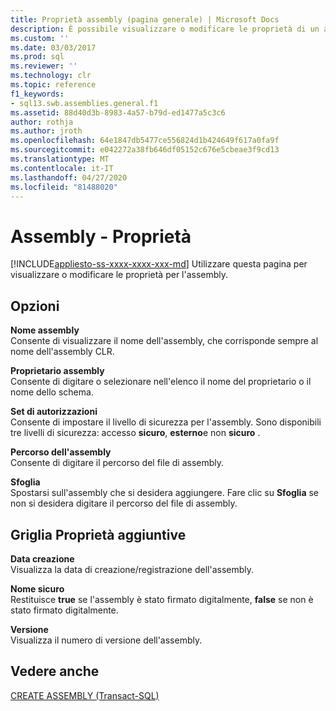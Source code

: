 ```yaml
---
title: Proprietà assembly (pagina generale) | Microsoft Docs
description: È possibile visualizzare o modificare le proprietà di un assembly ospitato in SQL Server. Sono inclusi il nome e il proprietario dell'assembly, il set di autorizzazioni e altre proprietà.
ms.custom: ''
ms.date: 03/03/2017
ms.prod: sql
ms.reviewer: ''
ms.technology: clr
ms.topic: reference
f1_keywords:
- sql13.swb.assemblies.general.f1
ms.assetid: 88d40d3b-8983-4a57-b79d-ed1477a5c3c6
author: rothja
ms.author: jroth
ms.openlocfilehash: 64e1847db5477ce556824d1b424649f617a0fa9f
ms.sourcegitcommit: e042272a38fb646df05152c676e5cbeae3f9cd13
ms.translationtype: MT
ms.contentlocale: it-IT
ms.lasthandoff: 04/27/2020
ms.locfileid: "81488020"
---
```

# <a name="assemblies---properties"></a>Assembly - Proprietà
[!INCLUDE[appliesto-ss-xxxx-xxxx-xxx-md](../../includes/appliesto-ss-xxxx-xxxx-xxx-md.md)]
  Utilizzare questa pagina per visualizzare o modificare le proprietà per l'assembly.  
  
## <a name="options"></a>Opzioni  
 **Nome assembly**  
 Consente di visualizzare il nome dell'assembly, che corrisponde sempre al nome dell'assembly CLR.  
  
 **Proprietario assembly**  
 Consente di digitare o selezionare nell'elenco il nome del proprietario o il nome dello schema.  
  
 **Set di autorizzazioni**  
 Consente di impostare il livello di sicurezza per l'assembly. Sono disponibili tre livelli di sicurezza: accesso **sicuro**, **esterno**e non **sicuro** .  
  
 **Percorso dell'assembly**  
 Consente di digitare il percorso del file di assembly.  
  
 **Sfoglia**  
 Spostarsi sull'assembly che si desidera aggiungere. Fare clic su **Sfoglia** se non si desidera digitare il percorso del file di assembly.  
  
## <a name="additional-properties-grid"></a>Griglia Proprietà aggiuntive  
 **Data creazione**  
 Visualizza la data di creazione/registrazione dell'assembly.  
  
 **Nome sicuro**  
 Restituisce **true** se l'assembly è stato firmato digitalmente, **false** se non è stato firmato digitalmente.  
  
 **Versione**  
 Visualizza il numero di versione dell'assembly.  
  
## <a name="see-also"></a>Vedere anche  
 [CREATE ASSEMBLY &#40;Transact-SQL&#41;](../../t-sql/statements/create-assembly-transact-sql.md)  
  
  
